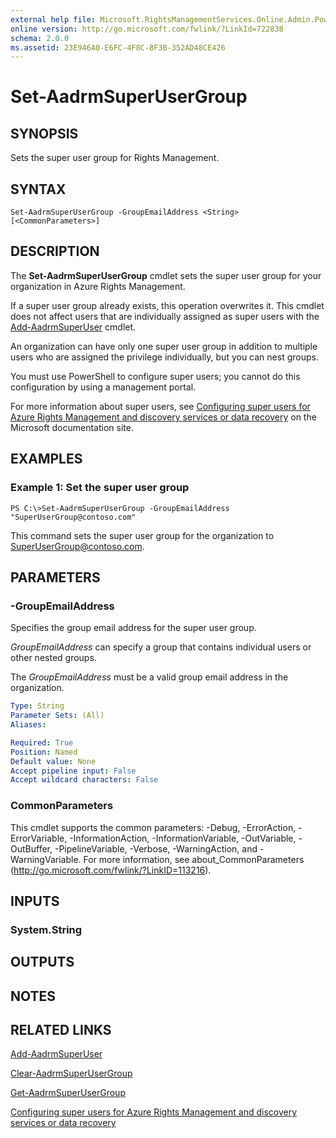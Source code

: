 ```yaml
---
external help file: Microsoft.RightsManagementServices.Online.Admin.PowerShell.dll-Help.xml
online version: http://go.microsoft.com/fwlink/?LinkId=722838
schema: 2.0.0
ms.assetid: 23E946A0-E6FC-4F8C-8F3B-352AD48CE426
---
```


# Set-AadrmSuperUserGroup

## SYNOPSIS
Sets the super user group for Rights Management.

## SYNTAX

```
Set-AadrmSuperUserGroup -GroupEmailAddress <String> [<CommonParameters>]
```

## DESCRIPTION
The **Set-AadrmSuperUserGroup** cmdlet sets the super user group for your organization in Azure Rights Management.

If a super user group already exists, this operation overwrites it. This cmdlet does not affect users that are individually assigned as super users with the [Add-AadrmSuperUser](./Add-AadrmSuperUser.md) cmdlet.

An organization can have only one super user group in addition to multiple users who are assigned the privilege individually, but you can nest groups.

You must use PowerShell to configure super users; you cannot do this configuration by using a management portal.

For more information about super users, see [Configuring super users for Azure Rights Management and discovery services or data recovery](https://docs.microsoft.com/rights-management/deploy-use/configure-super-users) on the Microsoft documentation site.

## EXAMPLES

### Example 1: Set the super user group
```
PS C:\>Set-AadrmSuperUserGroup -GroupEmailAddress "SuperUserGroup@contoso.com"
```

This command sets the super user group for the organization to SuperUserGroup@contoso.com.

## PARAMETERS

### -GroupEmailAddress
Specifies the group email address for the super user group.

*GroupEmailAddress* can specify a group that contains individual users or other nested groups.

The *GroupEmailAddress* must be a valid group email address in the organization.

```yaml
Type: String
Parameter Sets: (All)
Aliases:

Required: True
Position: Named
Default value: None
Accept pipeline input: False
Accept wildcard characters: False
```

### CommonParameters
This cmdlet supports the common parameters: -Debug, -ErrorAction, -ErrorVariable, -InformationAction, -InformationVariable, -OutVariable, -OutBuffer, -PipelineVariable, -Verbose, -WarningAction, and -WarningVariable. For more information, see about_CommonParameters (http://go.microsoft.com/fwlink/?LinkID=113216).

## INPUTS

### System.String

## OUTPUTS

## NOTES

## RELATED LINKS

[Add-AadrmSuperUser](./Add-AadrmSuperUser.md)

[Clear-AadrmSuperUserGroup](./Clear-AadrmSuperUserGroup.md)

[Get-AadrmSuperUserGroup](./Get-AadrmSuperUserGroup.md)

[Configuring super users for Azure Rights Management and discovery services or data recovery](https://docs.microsoft.com/rights-management/deploy-use/configure-super-users)
